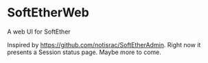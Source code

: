 # SoftEtherWeb
A web UI for SoftEther

Inspired by https://github.com/notisrac/SoftEtherAdmin. Right now it presents a Session status page. Maybe more to come.
